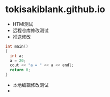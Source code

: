 # tokisakiblank.github.io
+ HTMl测试
+ 远程仓库修改测试
+ 推送修改
```c++
int main()
{
  int a;
  a = 20;
  cout << "a = " << a << endl;
  return 0;
}
```

- 本地编辑修改测试
- 

